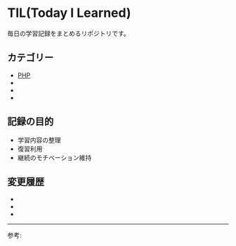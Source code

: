 # TIL(Today I Learned)

毎日の学習記録をまとめるリポジトリです。

## カテゴリー

- [PHP](./PHP)
- []()
- []()
- []()

## 記録の目的

- 学習内容の整理
- 復習利用
- 継続のモチベーション維持

## 変更履歴

- 
- 
- 

---
参考: []()

